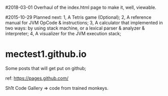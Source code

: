 
#2018-03-01
Overhaul of the index.html page to make it, well, viewable.

#2015-10-29
Planned next:
1, A Tetris game (Optional);
2, A reference manual for JVM OpCode & instructions;
3, A calculator that implemented in two ways: by using stack machine, or a lexical parser & analyzer & interpreter;
4, A visualizer for the JVM execution stack;

# mectest1.github.io
Some posts that will get put on github;

ref: https://pages.github.com/

Sh1t Code Gallery => code from trained monkeys.
